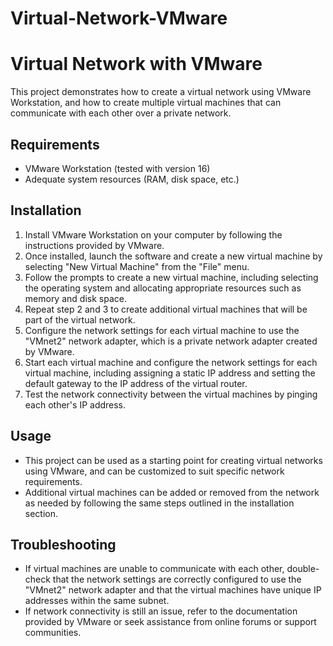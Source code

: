 # Virtual-Network-VMware
# Virtual Network with VMware

This project demonstrates how to create a virtual network using VMware Workstation, and how to create multiple virtual machines that can communicate with each other over a private network.

## Requirements

- VMware Workstation (tested with version 16)
- Adequate system resources (RAM, disk space, etc.)

## Installation

1. Install VMware Workstation on your computer by following the instructions provided by VMware.
2. Once installed, launch the software and create a new virtual machine by selecting "New Virtual Machine" from the "File" menu.
3. Follow the prompts to create a new virtual machine, including selecting the operating system and allocating appropriate resources such as memory and disk space.
4. Repeat step 2 and 3 to create additional virtual machines that will be part of the virtual network.
5. Configure the network settings for each virtual machine to use the "VMnet2" network adapter, which is a private network adapter created by VMware.
6. Start each virtual machine and configure the network settings for each virtual machine, including assigning a static IP address and setting the default gateway to the IP address of the virtual router.
7. Test the network connectivity between the virtual machines by pinging each other's IP address.

## Usage

- This project can be used as a starting point for creating virtual networks using VMware, and can be customized to suit specific network requirements.
- Additional virtual machines can be added or removed from the network as needed by following the same steps outlined in the installation section.

## Troubleshooting

- If virtual machines are unable to communicate with each other, double-check that the network settings are correctly configured to use the "VMnet2" network adapter and that the virtual machines have unique IP addresses within the same subnet.
- If network connectivity is still an issue, refer to the documentation provided by VMware or seek assistance from online forums or support communities.

